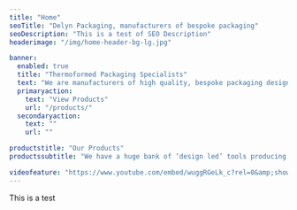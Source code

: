 ```yaml
---
title: "Home"
seoTitle: "Delyn Packaging, manufacturers of bespoke packaging"
seoDescription: "This is a test of SEO Description"
headerimage: "/img/home-header-bg-lg.jpg"

banner:
  enabled: true
  title: "Thermoformed Packaging Specialists"
  text: "We are manufacturers of high quality, bespoke packaging designed specifically for your product."
  primaryaction:
    text: "View Products"
    url: "/products/"
  secondaryaction:
    text: ""
    url: ""

productstitle: "Our Products"
productssubtitle: "We have a huge bank of ‘design led’ tools producing trays for use with a wide range of products"

videofeature: "https://www.youtube.com/embed/wuggRGeLk_c?rel=0&amp;showinfo=0"
---
```


This is a test